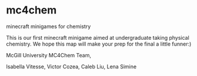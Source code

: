 # mc4chem
minecraft minigames for chemistry


This is our first minecraft minigame aimed at undergraduate taking physical chemistry.
We hope this map will make your prep for the final a little funner:)

McGill University MC4Chem Team,

Isabella Vitesse, Victor Cozea, Caleb Liu, Lena Simine
